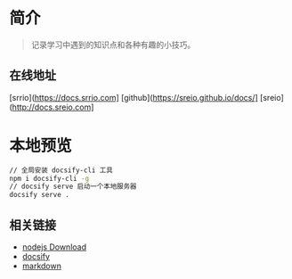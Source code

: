 # 简介

> 记录学习中遇到的知识点和各种有趣的小技巧。

## 在线地址

[srrio](https://docs.srrio.com]
[github](https://sreio.github.io/docs/]
[sreio](http://docs.sreio.com]

# 本地预览
```bash
// 全局安装 docsify-cli 工具
npm i docsify-cli -g
// docsify serve 启动一个本地服务器
docsify serve .
```

## 相关链接 

- [nodejs Download](https://nodejs.org/en/download/current)
- [docsify](https://docsify.js.org/#/zh-cn/)
- [markdown](https://markdown.com.cn/)